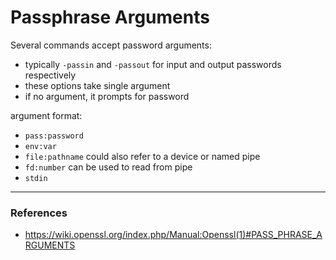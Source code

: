 # Passphrase Arguments

Several commands accept password arguments:
* typically `-passin` and `-passout` for input and output passwords respectively
* these options take single argument
* if no argument, it prompts for password

argument format:
* `pass:password`
* `env:var`
* `file:pathname` could also refer to a device or named pipe
* `fd:number` can be used to read from pipe
* `stdin`

---

### References

* <https://wiki.openssl.org/index.php/Manual:Openssl(1)#PASS_PHRASE_ARGUMENTS>